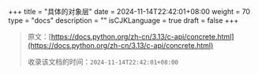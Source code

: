+++
title = "具体的对象层"
date = 2024-11-14T22:42:01+08:00
weight = 70
type = "docs"
description = ""
isCJKLanguage = true
draft = false
+++

> 原文：[https://docs.python.org/zh-cn/3.13/c-api/concrete.html](https://docs.python.org/zh-cn/3.13/c-api/concrete.html)
>
> 收录该文档的时间：`2024-11-14T22:42:01+08:00`
